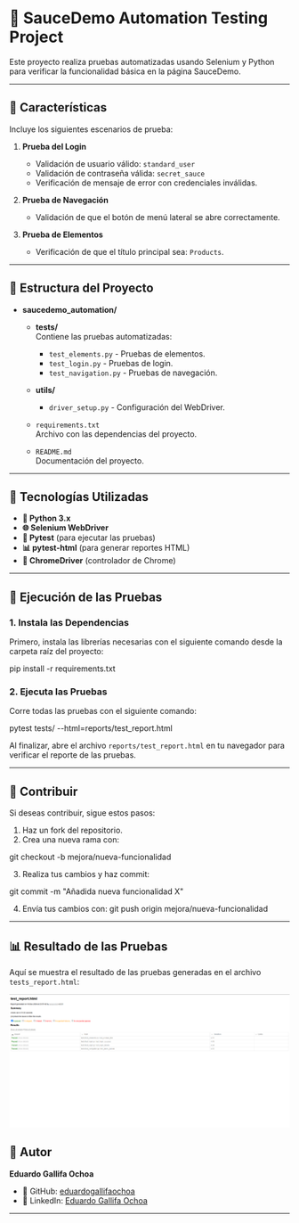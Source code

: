 # 🚀 SauceDemo Automation Testing Project

Este proyecto realiza pruebas automatizadas usando Selenium y Python para verificar la funcionalidad básica en la página SauceDemo.

---

## 📝 Características

Incluye los siguientes escenarios de prueba:

1. **Prueba del Login**
   - Validación de usuario válido: `standard_user`
   - Validación de contraseña válida: `secret_sauce`
   - Verificación de mensaje de error con credenciales inválidas.

2. **Prueba de Navegación**
   - Validación de que el botón de menú lateral se abre correctamente.

3. **Prueba de Elementos**
   - Verificación de que el título principal sea: `Products`.

---
## 📁 Estructura del Proyecto

- **saucedemo_automation/**
  - **tests/**  
    Contiene las pruebas automatizadas:
    - `test_elements.py` - Pruebas de elementos.  
    - `test_login.py` - Pruebas de login.  
    - `test_navigation.py` - Pruebas de navegación.  

  - **utils/**  
    - `driver_setup.py` - Configuración del WebDriver.  

  - `requirements.txt`  
    Archivo con las dependencias del proyecto.  

  - `README.md`  
    Documentación del proyecto.
---

## 🔧 Tecnologías Utilizadas

- **🐍 Python 3.x**
- **🌐 Selenium WebDriver**
- **🧪 Pytest** (para ejecutar las pruebas)
- **📊 pytest-html** (para generar reportes HTML)
- **📝 ChromeDriver** (controlador de Chrome)

---

## 🚦 Ejecución de las Pruebas

### 1. Instala las Dependencias

Primero, instala las librerías necesarias con el siguiente comando desde la carpeta raíz del proyecto:

pip install -r requirements.txt

### 2. Ejecuta las Pruebas

Corre todas las pruebas con el siguiente comando:

pytest tests/ --html=reports/test_report.html

Al finalizar, abre el archivo `reports/test_report.html` en tu navegador para verificar el reporte de las pruebas.

---

## 🤝 Contribuir

Si deseas contribuir, sigue estos pasos:

1. Haz un fork del repositorio.
2. Crea una nueva rama con:

git checkout -b mejora/nueva-funcionalidad

3. Realiza tus cambios y haz commit:

git commit -m "Añadida nueva funcionalidad X"


4. Envía tus cambios con:
git push origin mejora/nueva-funcionalidad

---

## 📊 Resultado de las Pruebas

Aquí se muestra el resultado de las pruebas generadas en el archivo `tests_report.html`:

![Resultado de las pruebas](images/captura1.png)


## 👤 Autor

**Eduardo Gallifa Ochoa**

- 🐙 GitHub: [eduardogallifaochoa](https://github.com/eduardogallifaochoa)
- 💼 LinkedIn: [Eduardo Gallifa Ochoa](https://www.linkedin.com/in/eduardogallifaochoa)

---
